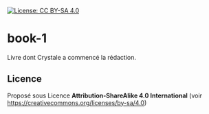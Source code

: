 [![License: CC BY-SA 4.0](https://img.shields.io/badge/License-CC%20BY--SA%204.0-lightgrey.svg)](https://creativecommons.org/licenses/by-sa/4.0/)

# book-1
Livre dont Crystale a commencé la rédaction.

## Licence

Proposé sous Licence **Attribution-ShareAlike 4.0 International** (voir https://creativecommons.org/licenses/by-sa/4.0)
